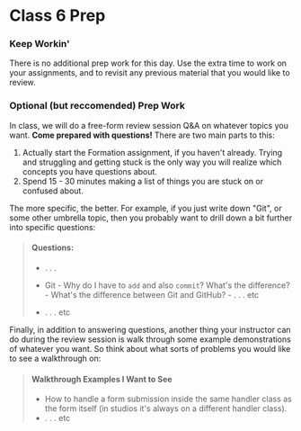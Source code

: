 # Class 6 Prep

### Keep Workin'

There is no additional prep work for this day. Use the extra time to work on your assignments, and to revisit any previous material that you would like to review.

### Optional (but reccomended) Prep Work

In class, we will do a free-form review session Q&A on whatever topics you want. **Come prepared with questions!** There are two main parts to this:

1. Actually start the Formation assignment, if you haven't already. Trying and struggling and getting stuck is the only way you will realize which concepts you have questions about.
2. Spend 15 - 30 minutes making a list of things you are stuck on or confused about.

The more specific, the better. For example, if you just write down "Git", or some other umbrella topic, then you probably want to drill down a bit further into specific questions:

> #### Questions:
> - . . .
> 
> - Git
    - Why do I have to `add` and also `commit`? What's the difference?
    - What's the difference between Git and GitHub?
    - . . . etc
> - . . . etc

Finally, in addition to answering questions, another thing your instructor can do during the review session is walk through some example demonstrations of whatever you want. So think about what sorts of problems you would like to see a walkthrough on:

> #### Walkthrough Examples I Want to See
> - How to handle a form submission inside the same handler class as the form itself (in studios it's always on a different handler class).
> - . . . etc